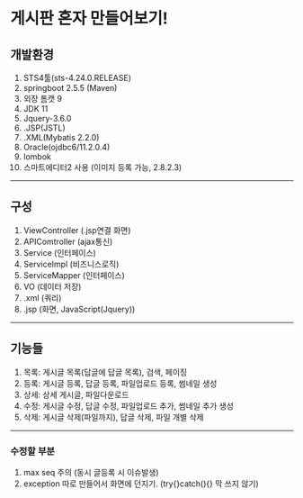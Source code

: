 # 게시판 혼자 만들어보기!

## 개발환경
  1. STS4툴(sts-4.24.0.RELEASE)
  2. springboot 2.5.5 (Maven)
  3. 외장 톰캣 9
  4. JDK 11
  5. Jquery-3.6.0
  6. .JSP(JSTL)
  7. .XML(Mybatis 2.2.0)
  8. Oracle(ojdbc6/11.2.0.4)
  9. lombok
  10. 스마트에디터2 사용 (이미지 등록 가능, 2.8.2.3)
---
## 구성
  1. ViewController (.jsp연결 화면)
  2. APIComtroller (ajax통신)
  3. Service (인터페이스)
  4. ServiceImpl (비즈니스로직)
  5. ServiceMapper (인터페이스)
  6. VO (데이터 저장)
  7. .xml (쿼리)
  8. .jsp (화면, JavaScript(Jquery))
---
## 기능들
  1. 목록: 게시글 목록(답글에 답글 목록), 검색, 페이징
  2. 등록: 게시글 등록, 답글 등록, 파일업로드 등록, 썸네일 생성 
  3. 상세: 상세 게시글, 파일다운로드
  4. 수정: 게시글 수정, 답글 수정, 파일업로드 추가, 썸네일 추가 생성
  5. 삭제: 게시글 삭제(파일까지), 답글 삭제, 파일 개별 삭제
---
### 수정할 부분
  1. max seq 주의 (동시 글등록 시 이슈발생)
  2. exception 따로 만들어서 화면에 던지기. (try{}catch(){} 막 쓰지 않기)
